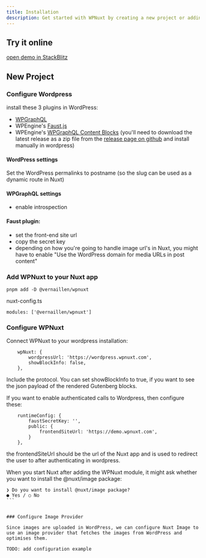 ```yaml
---
title: Installation
description: Get started with WPNuxt by creating a new project or adding it to an existing Nuxt application.
---
```


## Try it online

[open demo in StackBlitz](https://stackblitz.com/github/vernaillen/wpnuxt-demo)

## New Project

### Configure Wordpress

install these 3 plugins in WordPress:
 * [WPGraphQL](https://wordpress.org/plugins/wp-graphql/)
 * WPEngine's [Faust.js](https://wordpress.org/plugins/faustwp/)
 * WPEngine's [WPGraphQL Content Blocks](https://github.com/wpengine/wp-graphql-content-blocks) (you'll need to download the latest release as a zip file from the [release page on github](https://github.com/wpengine/wp-graphql-content-blocks/releases) and install manually in wordpress)

#### WordPress settings
Set the WordPress permalinks to postname (so the slug can be used as a dynamic route in Nuxt)

#### WPGraphQL settings
* enable introspection

#### Faust plugin:
* set the front-end site url
* copy the secret key
* depending on how you're going to handle image url's in Nuxt, you might have to enable "Use the WordPress domain for media URLs in post content"


### Add WPNuxt to your Nuxt app

```
pnpm add -D @vernaillen/wpnuxt
```

nuxt-config.ts
```
modules: ['@vernaillen/wpnuxt']
```

### Configure WPNuxt

Connect WPNuxt to your wordpress installation:

```
    wpNuxt: {
        wordpressUrl: 'https://wordpress.wpnuxt.com',
        showBlockInfo: false,
    },
```
Include the protocol.
You can set showBlockInfo to true, if you want to see the json payload of the rendered Gutenberg blocks.


If you want to enable authenticated calls to Wordpress, then configure these:
```
    runtimeConfig: {
        faustSecretKey: '',
        public: {
            frontendSiteUrl: 'https://demo.wpnuxt.com',
        }
    },
```
the frontendSiteUrl should be the url of the Nuxt app and is used to redirect the user to after authenticating in wordpress.

When you start Nuxt after adding the WPNuxt module, it might ask whether you want to install the @nuxt/image package:
````
❯ Do you want to install @nuxt/image package?
● Yes / ○ No
```


### Configure Image Provider

Since images are uploaded in WordPress, we can configure Nuxt Image to use an image provider that fetches the images from WordPress and optimises them.

TODO: add configuration example
